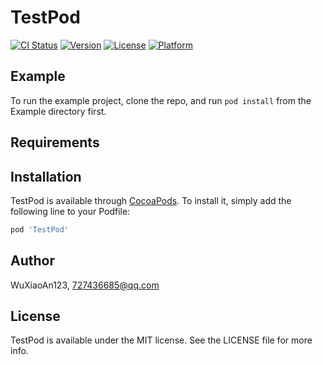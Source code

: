 # TestPod

[![CI Status](https://img.shields.io/travis/WuXiaoAn123/TestPod.svg?style=flat)](https://travis-ci.org/WuXiaoAn123/TestPod)
[![Version](https://img.shields.io/cocoapods/v/TestPod.svg?style=flat)](https://cocoapods.org/pods/TestPod)
[![License](https://img.shields.io/cocoapods/l/TestPod.svg?style=flat)](https://cocoapods.org/pods/TestPod)
[![Platform](https://img.shields.io/cocoapods/p/TestPod.svg?style=flat)](https://cocoapods.org/pods/TestPod)

## Example

To run the example project, clone the repo, and run `pod install` from the Example directory first.

## Requirements

## Installation

TestPod is available through [CocoaPods](https://cocoapods.org). To install
it, simply add the following line to your Podfile:

```ruby
pod 'TestPod'
```

## Author

WuXiaoAn123, 727436685@qq.com

## License

TestPod is available under the MIT license. See the LICENSE file for more info.

